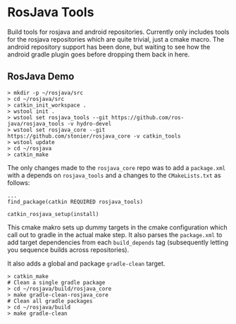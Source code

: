 # RosJava Tools

Build tools for rosjava and android repositories. Currently only includes tools for the rosjava repositories which are
quite trivial, just a cmake macro. The android repository support has been done, but waiting to see how the android
gradle plugin goes before dropping them back in here.


## RosJava Demo


```
> mkdir -p ~/rosjava/src
> cd ~/rosjava/src
> catkin_init_workspace .
> wstool init .
> wstool set rosjava_tools --git https://github.com/ros-java/rosjava_tools -v hydro-devel
> wstool set rosjava_core --git https://github.com/stonier/rosjava_core -v catkin_tools
> wstool update
> cd ~/rosjava
> catkin_make
```

The only changes made to the `rosjava_core` repo was to add a `package.xml` with a depends on `rosjava_tools` and a
changes to the `CMakeLists.txt` as follows:

```
...
find_package(catkin REQUIRED rosjava_tools)

catkin_rosjava_setup(install)
```

This cmake makro sets up dummy targets in the cmake configuration which call out to gradle in the actual make step. 
It also parses the `package.xml` to add target dependencies from each `build_depends` tag (subsequently letting you
sequence builds across repositories).

It also adds a global and package `gradle-clean` target.

```
> catkin_make
# Clean a single gradle package
> cd ~/rosjava/build/rosjava_core
> make gradle-clean-rosjava_core
# Clean all gradle packages
> cd ~/rosjava/build
> make gradle-clean
```
